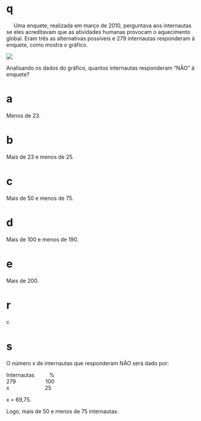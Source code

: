 # q
     Uma enquete, realizada em março de 2010, perguntava aos internautas se eles acreditavam que as atividades humanas provocam o aquecimento global. Eram três as alternativas possíveis e 279 internautas responderam à enquete, como mostra o gráfico.

![](https://firebasestorage.googleapis.com/v0/b/firebase-enemio.appspot.com/o/questoes%2F893%2F0fa88cbe-a639-f9d2-4c7a-83c0e13eef76.png?alt=media\&token=02d4cfc7-bdde-403d-b518-ea548625a8ff)

Analisando os dados do gráfico, quantos internautas responderam “NÃO” à enquete?

# a
Menos de 23.

# b
Mais de 23 e menos de 25.

# c
Mais de 50 e menos de 75.

# d
Mais de 100 e menos de 190.

# e
Mais de 200.

# r
c

# s
O número x de internautas que responderam NÃO será dado por:

Internautas          %\
279                    100\
x                        25

x = 69,75.

Logo, mais de 50 e menos de 75 internautas.
